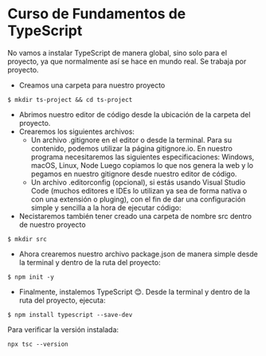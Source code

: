 # Curso de Fundamentos de TypeScript

No vamos a instalar TypeScript de manera global, sino solo para el proyecto, ya que normalmente así se hace en mundo real. Se trabaja por proyecto.

- Creamos una carpeta para nuestro proyecto
```
$ mkdir ts-project && cd ts-project
```
- Abrimos nuestro editor de código desde la ubicación de la carpeta del proyecto.
- Crearemos los siguientes archivos:
    - Un archivo .gitignore en el editor o desde la terminal. Para su contenido, podemos utilizar la página gitignore.io. En nuestro programa necesitaremos las siguientes especificaciones:
        Windows, macOS, Linux, Node
        Luego copiamos lo que nos genera la web y lo pegamos en nuestro gitignore desde nuestro editor de código.
    - Un archivo .editorconfig (opcional), si estás usando Visual Studio Code (muchos editores e IDEs lo utilizan ya sea de forma nativa o con una extensión o pluging), con el fin de dar una configuración simple y sencilla a la hora de ejecutar código:
- Necistaremos también tener creado una carpeta de nombre src dentro de nuestro proyecto
```
$ mkdir src
```
- Ahora crearemos nuestro archivo package.json de manera simple desde la terminal y dentro de la ruta del proyecto:
```
$ npm init -y
```
- Finalmente, instalemos TypeScript 😊. Desde la terminal y dentro de la ruta del proyecto, ejecuta:
```
$ npm install typescript --save-dev
```
Para verificar la versión instalada:
```
npx tsc --version
```